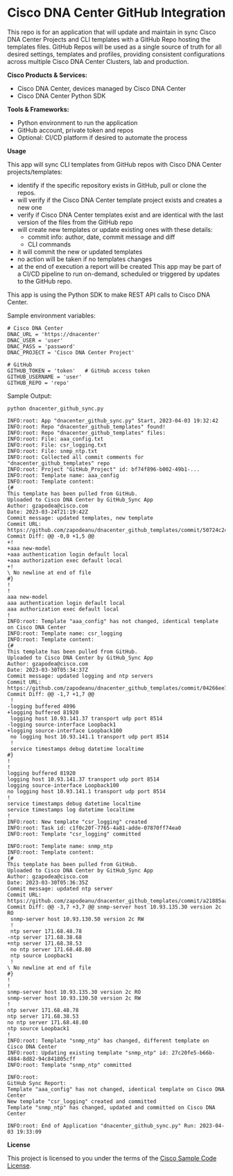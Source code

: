 # Cisco DNA Center GitHub Integration


This repo is for an application that will update and maintain in sync Cisco DNA Center Projects and CLI templates with a GitHub Repo hosting the templates files.
GitHub Repos will be used as a single source of truth for all desired settings, templates and profiles, providing consistent configurations across multiple Cisco DNA Center Clusters, lab and production.

**Cisco Products & Services:**

- Cisco DNA Center, devices managed by Cisco DNA Center
- Cisco DNA Center Python SDK

**Tools & Frameworks:**

- Python environment to run the application
- GitHub account, private token and repos
- Optional: CI/CD platform if desired to automate the process

**Usage**

This app will sync CLI templates from GitHub repos with Cisco DNA Center projects/templates:
 - identify if the specific repository exists in GitHub, pull or clone the repos.
 - will verify if the Cisco DNA Center template project exists and creates a new one
 - verify if Cisco DNA Center templates exist and are identical with the last version of the files from the GitHub repo
 - will create new templates or update existing ones with these details:
   - commit info: author, date, commit message and diff
   - CLI commands
 - it will commit the new or updated templates
 - no action will be taken if no templates changes
 - at the end of execution a report will be created
This app may be part of a CI/CD pipeline to run on-demand, scheduled or triggered by updates to the GitHub repo.

This app is using the Python SDK to make REST API calls to Cisco DNA Center.

Sample environment variables:

```shell
# Cisco DNA Center
DNAC_URL = 'https://dnacenter'
DNAC_USER = 'user'
DNAC_PASS = 'password'
DNAC_PROJECT = 'Cisco DNA Center Project'

# GitHub
GITHUB_TOKEN = 'token'   # GitHub access token
GITHUB_USERNAME = 'user'
GITHUB_REPO = 'repo'
```

Sample Output:

```shell
python dnacenter_github_sync.py

INFO:root: App "dnacenter_github_sync.py" Start, 2023-04-03 19:32:42
INFO:root: Repo "dnacenter_github_templates" found!
INFO:root: Repo "dnacenter_github_templates" files:
INFO:root: File: aaa_config.txt
INFO:root: File: csr_logging.txt
INFO:root: File: snmp_ntp.txt
INFO:root: Collected all commit comments for "dnacenter_github_templates" repo
INFO:root: Project "GitHub_Project" id: bf74f896-b002-49b1-...
INFO:root: Template name: aaa_config
INFO:root: Template content:
{#
This template has been pulled from GitHub.
Uploaded to Cisco DNA Center by GitHub_Sync App
Author: gzapodea@cisco.com
Date: 2023-03-24T21:19:42Z
Commit message: updated templates, new template
Commit URL: https://github.com/zapodeanu/dnacenter_github_templates/commit/50724c24f7f7ebe435ba...
Commit Diff: @@ -0,0 +1,5 @@
+!
+aaa new-model
+aaa authentication login default local
+aaa authorization exec default local
+!
\ No newline at end of file
#}
!
!
aaa new-model
aaa authentication login default local
aaa authorization exec default local
!
INFO:root: Template "aaa_config" has not changed, identical template on Cisco DNA Center
INFO:root: Template name: csr_logging
INFO:root: Template content:
{#
This template has been pulled from GitHub.
Uploaded to Cisco DNA Center by GitHub_Sync App
Author: gzapodea@cisco.com
Date: 2023-03-30T05:34:37Z
Commit message: updated logging and ntp servers
Commit URL: https://github.com/zapodeanu/dnacenter_github_templates/commit/04266ee7e1919d2ee0...
Commit Diff: @@ -1,7 +1,7 @@
 !
-logging buffered 4096
+logging buffered 81920
 logging host 10.93.141.37 transport udp port 8514
-logging source-interface Loopback1
+logging source-interface Loopback100
 no logging host 10.93.141.1 transport udp port 8514
 !
 service timestamps debug datetime localtime
#}
!
!
logging buffered 81920
logging host 10.93.141.37 transport udp port 8514
logging source-interface Loopback100
no logging host 10.93.141.1 transport udp port 8514
!
service timestamps debug datetime localtime
service timestamps log datetime localtime
!
INFO:root: New template "csr_logging" created
INFO:root: Task id: c1f0c20f-7765-4a81-adde-07870ff74ea0
INFO:root: Template "csr_logging" committed

INFO:root: Template name: snmp_ntp
INFO:root: Template content:
{#
This template has been pulled from GitHub.
Uploaded to Cisco DNA Center by GitHub_Sync App
Author: gzapodea@cisco.com
Date: 2023-03-30T05:36:35Z
Commit message: updated ntp server
Commit URL: https://github.com/zapodeanu/dnacenter_github_templates/commit/a21885aaa26fbf863...
Commit Diff: @@ -3,7 +3,7 @@ snmp-server host 10.93.135.30 version 2c RO
 snmp-server host 10.93.130.50 version 2c RW
 !
 ntp server 171.68.48.78
-ntp server 171.68.38.68
+ntp server 171.68.38.53
 no ntp server 171.68.48.80
 ntp source Loopback1
 !
\ No newline at end of file
#}
!
!
snmp-server host 10.93.135.30 version 2c RO
snmp-server host 10.93.130.50 version 2c RW
!
ntp server 171.68.48.78
ntp server 171.68.38.53
no ntp server 171.68.48.80
ntp source Loopback1
!
INFO:root: Template "snmp_ntp" has changed, different template on Cisco DNA Center
INFO:root: Updating existing template "snmp_ntp" id: 27c20fe5-b66b-4884-8d82-94c841805cff
INFO:root: Template "snmp_ntp" committed

INFO:root:
GitHub Sync Report:
Template "aaa_config" has not changed, identical template on Cisco DNA Center
New template "csr_logging" created and committed
Template "snmp_ntp" has changed, updated and committed on Cisco DNA Center

INFO:root: End of Application "dnacenter_github_sync.py" Run: 2023-04-03 19:33:09

```

**License**

This project is licensed to you under the terms of the [Cisco Sample Code License](./LICENSE).


